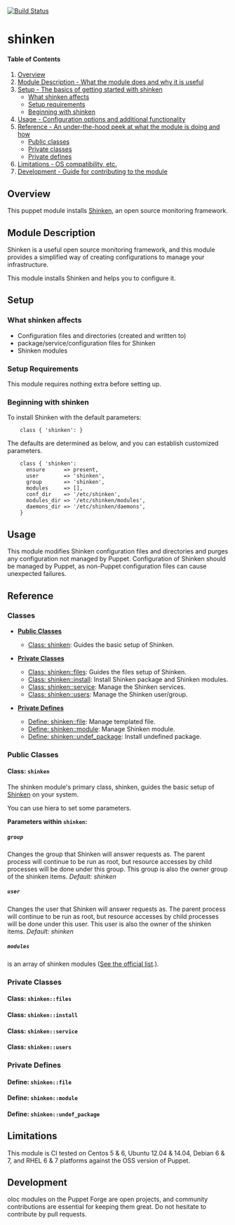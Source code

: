 [![Build Status](https://travis-ci.org/oloc/puppet-shinken.png)](https://travis-ci.org/oloc/puppet-shinken)
# shinken

#### Table of Contents

1. [Overview](#overview)
2. [Module Description - What the module does and why it is useful](#module-description)
3. [Setup - The basics of getting started with shinken](#setup)
    * [What shinken affects](#what-shinken-affects)
    * [Setup requirements](#setup-requirements)
    * [Beginning with shinken](#beginning-with-shinken)
4. [Usage - Configuration options and additional functionality](#usage)
5. [Reference - An under-the-hood peek at what the module is doing and how](#reference)
    * [Public classes](#public-classes)
    * [Private classes](#private-classes)
    * [Private defines](#private-defines)
5. [Limitations - OS compatibility, etc.](#limitations)
6. [Development - Guide for contributing to the module](#development)

## Overview

This puppet module installs [Shinken](http://www.shinken-monitoring.org/), an open source monitoring framework. 

## Module Description

Shinken is a useful open source monitoring framework, and this module provides a simplified way of creating configurations to manage your infrastructure.

This module installs Shinken and helps you to configure it.


## Setup

### What shinken affects

* Configuration files and directories (created and written to)
* package/service/configuration files for Shinken
* Shinken modules

### Setup Requirements

This module requires nothing extra before setting up.

### Beginning with shinken

To install Shinken with the default parameters:

~~~ puppet
    class { 'shinken': }
~~~

The defaults are determined as below, and you can establish customized parameters.

~~~ puppet
    class { 'shinken':
      ensure      => present,
      user        => 'shinken',
      group       => 'shinken',
      modules     => [],
      conf_dir    => '/etc/shinken',
      modules_dir => '/etc/shinken/modules',
      daemons_dir => '/etc/shinken/daemons',
    }
~~~

## Usage

This module modifies Shinken configuration files and directories and purges any configuration not managed by Puppet. Configuration of Shinken should be managed by Puppet, as non-Puppet configuration files can cause unexpected failures.

## Reference

### Classes

- [**Public Classes**](#public-classes)
    * [Class: shinken](#class-shinken): Guides the basic setup of Shinken.

- [**Private Classes**](#private-classes)
    * [Class: shinken::files](#private-files): Guides the files setup of Shinken.
    * [Class: shinken::install](#private-install): Install Shinken package and Shinken modules.
    * [Class: shinken::service](#private-service): Manage the Shinken services.
    * [Class: shinken::users](#private-users): Manage the Shinken user/group.

- [**Private Defines**](#private-defines)
    * [Define: shinken::file](#define-file): Manage templated file.
    * [Define: shinken::module](#define-module): Manage Shinken module.
    * [Define: shinken::undef_package](#define-undef_package): Install undefined package.

### Public Classes

#### Class: `shinken`
The shinken module's primary class, shinken, guides the basic setup of [Shinken](http://http://www.shinken-monitoring.org/) on your system.

You can use hiera to set some parameters.

**Parameters within `shinken`:**

##### `group`

Changes the group that Shinken will answer requests as. The parent process will continue to be run as root, but resource accesses by child processes will be done under this group. This group is also the owner group of the shinken items. _Default: shinken_

##### `user`

Changes the user that Shinken will answer requests as. The parent process will continue to be run as root, but resource accesses by child processes will be done under this user. This user is also the owner of the shinken items. _Default: shinken_

##### `modules`

is an array of shinken modules ([See the official list](http://www.shinken.io/browse/modules/updated).).

### Private Classes

#### Class: `shinken::files`
#### Class: `shinken::install`
#### Class: `shinken::service`
#### Class: `shinken::users`

### Private Defines

#### Define: `shinken::file`
#### Define: `shinken::module`
#### Define: `shinken::undef_package`

## Limitations

This module is CI tested on Centos 5 & 6, Ubuntu 12.04 & 14.04, Debian 6 & 7, and RHEL 6 & 7 platforms against the OSS version of Puppet.

## Development

oloc modules on the Puppet Forge are open projects, and community contributions are essential for keeping them great.
Do not hesitate to contribute by pull requests.




